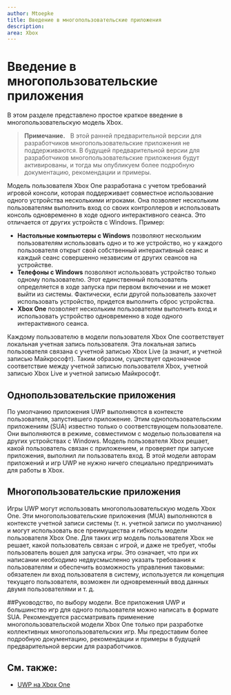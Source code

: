```yaml
---
author: Mtoepke
title: Введение в многопользовательские приложения
description: 
area: Xbox
---
```


# Введение в многопользовательские приложения

В этом разделе представлено простое краткое введение в многопользовательскую модель Xbox.

> **Примечание.**
            &nbsp;&nbsp;В этой ранней предварительной версии для разработчиков многопользовательские приложения не поддерживаются. В будущей предварительной версии для разработчиков многопользовательские приложения будут активированы, и тогда мы опубликуем более подробную документацию, рекомендации и примеры. 

Модель пользователя Xbox One разработана с учетом требований игровой консоли, которая поддерживает совместное использование одного устройства несколькими игроками. 
Она позволяет нескольким пользователям выполнить вход со своих контроллеров и использовать консоль одновременно в ходе одного интерактивного сеанса. 
Это отличается от других устройств с Windows. Пример:
* **Настольные компьютеры с Windows** позволяют нескольким пользователям использовать одно и то же устройство, но у каждого пользователя открыт свой собственный интерактивный сеанс и каждый сеанс совершенно независим от других сеансов на устройстве.
* **Телефоны с Windows** позволяют использовать устройство только одному пользователю. Этот единственный пользователь определяется в ходе запуска при первом включении и не может выйти из системы. Фактически, если другой пользователь захочет использовать устройство, придется выполнить сброс устройства. 
* **Xbox One** позволяет нескольким пользователям выполнить вход и использовать устройство одновременно в ходе одного интерактивного сеанса.

Каждому пользователю в модели пользователя Xbox One соответствует локальная учетная запись пользователя. 
Эта локальная запись пользователя связана с учетной записью Xbox Live (а значит, и учетной записью Майкрософт). 
Таким образом, существует однозначное соответствие между учетной записью пользователя Xbox, учетной записью Xbox Live и учетной записью Майкрософт.

## Однопользовательские приложения
По умолчанию приложения UWP выполняются в контексте пользователя, запустившего приложение. 
Этим однопользовательским приложениям (SUA) известно только о соответствующем пользователе. Они выполняются в режиме, совместимом с моделью пользователя на других устройствах с Windows. 
Модель пользователя Xbox решает, какой пользователь связан с приложением, и проверяет при запуске приложения, выполнил ли пользователь вход. 
В этой модели авторам приложений и игр UWP не нужно ничего специально предпринимать для работы в Xbox. 

## Многопользовательские приложения
Игры UWP могут использовать многопользовательскую модель Xbox One. 
Эти многопользовательские приложения (MUA) выполняются в контексте учетной записи системы (т. н. учетной записи по умолчанию) и могут использовать все преимущества и гибкость модели пользователя Xbox One. 
Для таких игр модель пользователя Xbox не решает, какой пользователь связан с игрой, и даже не требует, чтобы пользователь вошел для запуска игры. 
Это означает, что при их написании необходимо недвусмысленно указать требования к пользователям и обеспечить возможность управления таковыми: обязателен ли вход пользователя в систему, используется ли концепция текущего пользователя, возможен ли одновременный ввод данных двумя пользователями и т. д.

##Руководство, по выбору модели. Все приложения UWP и большинство игр для одного пользователя можно написать в формате SUA. 
Рекомендуется рассматривать применение многопользовательской модели Xbox One только при разработке коллективных многопользовательских игр. 
Мы предоставим более подробную документацию, рекомендации и примеры в будущей предварительной версии для разработчиков.

## См. также:
- [UWP на Xbox One](index.md)


<!--HONumber=May16_HO2-->


